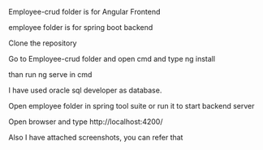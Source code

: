 Employee-crud folder is for Angular Frontend

employee folder is for spring boot backend

Clone the repository

Go to Employee-crud folder and open cmd and type ng install

than run ng serve in cmd

I have used  oracle sql developer as database.

Open employee folder in spring tool suite or run it to start backend server

Open browser and type http://localhost:4200/

Also I have attached screenshots, you can refer that
